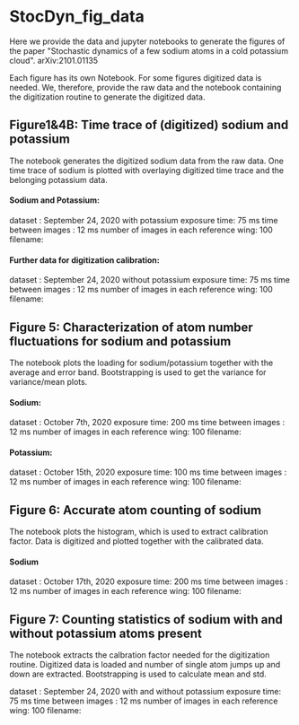 # StocDyn_fig_data
Here we provide the data and jupyter notebooks to generate the figures of the paper "Stochastic dynamics of a few sodium atoms in a cold potassium cloud". arXiv:2101.01135

Each figure has its own Notebook. For some figures digitized data is needed. We, therefore, provide the raw data and the notebook containing the digitization routine to generate the digitized data.

## Figure1&4B: Time trace of (digitized) sodium and potassium
The notebook generates the digitized sodium data from the raw data. One time trace of sodium is plotted  with overlaying digitized time trace and the belonging potassium data.

#### Sodium and Potassium:
dataset : September 24, 2020 with potassium
exposure time: 75 ms
time between images : 12 ms
number of images in each reference wing: 100
filename:

#### Further data for digitization calibration:
dataset : September 24, 2020 without potassium
exposure time: 75 ms
time between images : 12 ms
number of images in each reference wing: 100
filename:

## Figure 5: Characterization  of  atom  number  fluctuations  for sodium and potassium
The notebook plots the loading for sodium/potassium together with the average and error band. Bootstrapping is used to get the variance for variance/mean plots.

#### Sodium:
dataset : October 7th, 2020
exposure time: 200 ms
time between images : 12 ms
number of images in each reference wing: 100
filename:
#### Potassium:
dataset : October 15th, 2020
exposure time: 100 ms
time between images : 12 ms
number of images in each reference wing: 100
filename:


## Figure 6:  Accurate atom counting of sodium
The notebook plots the histogram, which is used to extract calibration factor. Data is digitized and plotted together with the calibrated data.

#### Sodium
dataset : October 17th, 2020 
exposure time: 200 ms
time between images : 12 ms
number of images in each reference wing: 100
filename: 

## Figure 7: Counting  statistics  of  sodium  with  and  without potassium  atoms  present
The notebook extracts the calbration factor needed for the digitization routine. Digitized data is loaded and number of single atom jumps up and down are extracted. Bootstrapping is used to calculate mean and std.

dataset : September 24, 2020 with and without potassium
exposure time: 75 ms
time between images : 12 ms
number of images in each reference wing: 100
filename:



